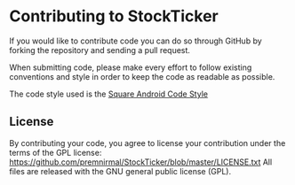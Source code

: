 # Contributing to StockTicker

If you would like to contribute code you can do so through GitHub by forking the repository and sending a pull request.

When submitting code, please make every effort to follow existing conventions and style in order to keep the code as readable as possible.

The code style used is the [Square Android Code Style](https://github.com/square/java-code-styles)

## License

By contributing your code, you agree to license your contribution under the terms of the GPL license: https://github.com/premnirmal/StockTicker/blob/master/LICENSE.txt
All files are released with the GNU general public license (GPL).